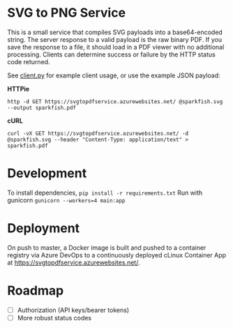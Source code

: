 # SVG to PNG Service

This is a small service that compiles SVG payloads into a base64-encoded string. The server response to a valid payload is the raw binary PDF. If you save the response to a file, it should load in a PDF viewer with no additional processing. Clients can determine success or failure by the HTTP status code returned.

See [client.py](https://github.com/team-sparkfish/svg-to-pdf-service/blob/master/client.py) for example client usage, or use the example JSON payload:

**HTTPie**

``` shell
http -d GET https://svgtopdfservice.azurewebsites.net/ @sparkfish.svg --output sparkfish.pdf
```


**cURL**

``` shell
curl -vX GET https://svgtopdfservice.azurewebsites.net/ -d @sparkfish.svg --header "Content-Type: application/text" > sparkfish.pdf
```

# Development

To install dependencies, `pip install -r requirements.txt`
Run with gunicorn `gunicorn --workers=4 main:app` 

# Deployment

On push to master, a Docker image is built and pushed to a container registry via Azure DevOps to a continuously deployed cLinux Container App at https://svgtopdfservice.azurewebsites.net/.

# Roadmap

- [ ] Authorization (API keys/bearer tokens) 
- [ ] More robust status codes 
